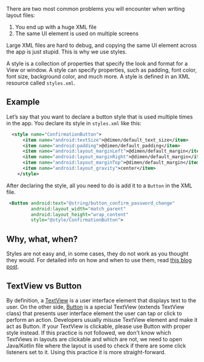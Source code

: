 There are two most common problems you will encounter when writing layout files:

1. You end up with a huge XML file
2. The same UI element is used on multiple screens

Large XML files are hard to debug, and copying the same UI element across the app is just stupid. This is why we use styles.

A style is a collection of properties that specify the look and format for a View or window. A style can specify properties, such as padding, font color, font size, background color, and much more. A style is defined in an XML resource called `styles.xml`.

## Example

Let’s say that you want to declare a button style that is used multiple times in the app. You declare its style in `styles.xml` like this:

```xml
  <style name="ConfirmationButton">
      <item name="android:textSize">@dimen/default_text_size</item>
      <item name="android:padding">@dimen/default_padding</item>
      <item name="android:layout_marginLeft">@dimen/default_margin</item>
      <item name="android:layout_marginRight">@dimen/default_margin</item>
      <item name="android:layout_marginTop">@dimen/default_margin</item>
      <item name="android:layout_gravity">center</item>
    </style>
```

After declaring the style, all you need to do is add it to a `Button` in the XML file.

```xml
 <Button android:text="@string/button_confirm_password_change"
         android:layout_width="match_parent"
         android:layout_height="wrap_content"
         style="@style/ConfirmationButton">
```

## Why, what, when?

Styles are not easy and, in some cases, they do not work as you thought they would. For detailed info on how and when to use them, read [this blog post](http://blog.danlew.net/2014/11/19/styles-on-android/).

## TextView vs Button

By definition, a [TextView](https://developer.android.com/reference/android/widget/TextView) is a user interface element that displays text to the user. On the other side, [Button](https://developer.android.com/reference/android/widget/Button) is a special TextView (extends TextView class) that presents user interface element the user can tap or click to perform an action. Developers usually misuse TextView element and make it act as Button. If your TextView is clickable, please use Button with proper style instead. If this practice is not followed, we don't know which TextViews in layouts are clickable and which are not, we need to open Java/Kotlin file where the layout is used to check if there are some click listeners set to it. Using this practice it is more straight-forward.

